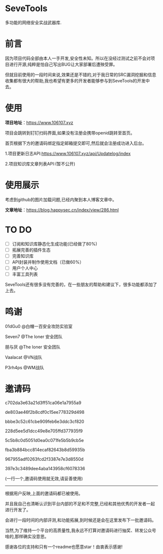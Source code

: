 # SeveTools

多功能的网络安全实战武器库.

# 前言

因为项目代码全部由本人一手开发,安全性未知。所以在没经过测试之前不会对项目进行开源,纯粹是怕自己写出BUG让大家部署后遭殃受罪。

但就目前使用的一段时间来说,效果还是不错的,对于我日常的SRC漏洞挖掘和信息收集都有很大的帮助,我也希望有更多的开发者能够参与到SeveTools的开发中去。

# 使用

**项目地址**：https://www.106107.xyz

项目会跳转到钉钉扫码界面,如果没有注册会携带openid跳转至首页。

首页根据下方的邀请码绑定指定邮箱提交即可,然后就会注册成功进入后台。

1.项目更新日志API:https://www.106107.xyz/api/Updatelog/index

2.项目知识库文章列表API:(暂不公开)

# 使用展示

考虑到github的图片加载问题,已经内聚到本人博客文章中。

**文章地址**：https://blog.happysec.cn/index/view/286.html

# TO DO

- [ ] 订阅和知识库静态化生成功能(已经做了80%)
- [ ] 拓展完善的插件生态
- [ ] 完善知识库
- [ ] API封装并制作使用文档（已做60%）
- [ ] 用户个人中心
- [ ] 丰富工具列表

SeveTools还有很多没有完善的，在一些朋友的帮助和建议下，很多功能都添加了上去。

# 鸣谢

01dGu0 @白帽一百安全攻防实验室

Seven7 @The loner 安全团队

朋与厌 @The loner 安全团队

Vaalacat @VN战队

P3rh4ps @WM战队

# 邀请码

c702da3e63a21d3ff51ca06e1a7955a9

de803ae46f2b8cdf0c15ee778329d498

bbbe3c52c61cbe909feb6e3ddc3cf820

228d5ee5d1dcc49e8e705ffd377935f9

5c5b8c0d5051d0ea0c071fe5b5b9cb5e

fba3b884bcc814ecaf82643b8d59935b

967955adf0263fcd2f3387e7e3d8550d

397e3c3489dee4aba143958cf6078336

(一行一个,邀请码使用就无效,请妥善使用)

------------------------------

根据用户反映,上面的邀请码都已被使用。

并且我自己也清晰认识到平台内部的不足和不完整,已经和其他优秀的开发者一起进行开发了。

会进行一段时间的内部评测,和功能拓展,到时候还是会在这里发布下一批邀请码。

当然,为了维持一个平台的高质量性,我永远不打算对邀请码进行抽奖、转发公众号啥的,那样确实没意思。

感谢各位的支持和只有一个readme也愿意star！由衷表示感谢!
